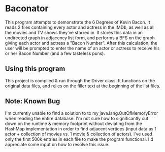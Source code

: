 # Baconator
This program attempts to demonstrate the 6 Degrees of Kevin Bacon. It reads 2 files containing every actor and actress in the IMDb, as well as all the movies and TV shows they've starred in. It stores this data in an undirected graph in adjacency list form, and performs a BFS on the graph giving each actor and actress a "Bacon Number". After this calculation, the user will be prompted to enter the name of an actor or actress to receive his or her Bacon Number (and a few tasteless puns).


## Using this program
This project is compiled & run through the Driver class. It functions on the original data files, and relies on the filler text at the beginning of the list files.


## Note: Known Bug
I'm currently unable to find a solution to to my java.lang.OutOfMemoryError when reading the entire database. I'm not sure how to significantly cut down on the runtime & memory footprint without deviating from the HashMap implementation in order to find adjacent vertices (input data as 1 actor + collection of movies vs. 1 movie & collection of actors). I've used only the first 500k entries in each file to make the program functional. I'd appreciate some input on how to resolve this issue.
